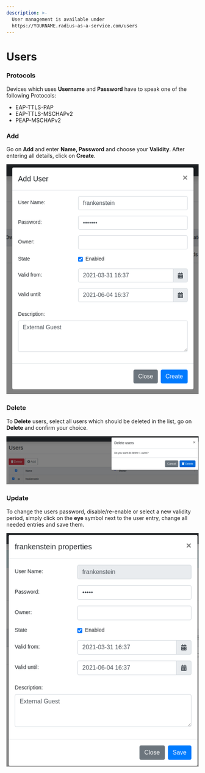 ```yaml
---
description: >-
  User management is available under
  https://YOURNAME.radius-as-a-service.com/users
---
```


# Users

### Protocols

Devices which uses **Username** and **Password** have to speak one of the following Protocols: 

* EAP-TTLS-PAP
* EAP-TTLS-MSCHAPv2
* PEAP-MSCHAPv2

### Add

Go on **Add** and enter **Name, Password** and choose your **Validity**. After entering all details, click on **Create**.

![](../.gitbook/assets/image%20%2843%29.png)

### Delete

To **Delete** users, select all users which should be deleted in the list, go on **Delete**  and confirm your choice.  


![](../.gitbook/assets/image%20%2827%29.png)

 

### Update

To change the users password, disable/re-enable or select a new validity period, simply click on the **eye** symbol next to the user entry, change all needed entries and save them.

![](../.gitbook/assets/image%20%2826%29.png)

